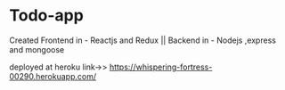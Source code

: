 # Todo-app
Created Frontend in - Reactjs and Redux || 
Backend in - Nodejs ,express and mongoose 

deployed at heroku link->> https://whispering-fortress-00290.herokuapp.com/
